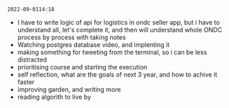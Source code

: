 ```
2022-09-0114:18
```

- I have to write logic of api for logistics in ondc seller app, but i have to understand all, let's complete it, and then will understand whole ONDC process by process with taking notes
- Watching postgres database video, and implenting it
- making something for tweeting from the terminal, so i can be less distracted
- prioritising course and starting the execution
- self reflection, what are the goals of next 3 year, and how to achive it faster
- improving garden, and writing more
- reading algorith to live by

